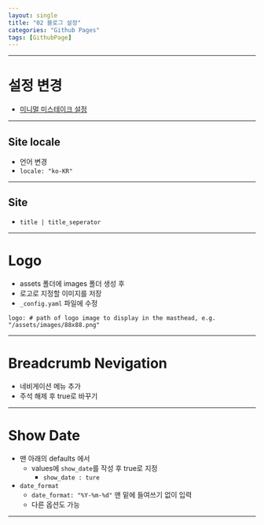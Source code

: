 ```yaml
---
layout: single
title: "02 블로그 설정" 
categories: "Github Pages"
tags: [GithubPage]
---
```

---
# 설정 변경
- [미니멀 미스테이크 설정](https://mmistakes.github.io/minimal-mistakes/docs/configuration/)
---
## Site locale
- 언어 변경
- `locale: "ko-KR"`
---
## Site
- `title | title_seperator`
---
# Logo
- assets 폴더에 images 폴더 생성 후
- 로고로 지정할 이미지를 저장
- `_config.yaml` 파일에 수정
```
logo: # path of logo image to display in the masthead, e.g. "/assets/images/88x88.png"
```
---
# Breadcrumb Nevigation
- 네비게이션 메뉴 추가
- 주석 해제 후 true로 바꾸기
---
# Show Date
- 맨 아래의 defaults 에서
	- values에 `show_date`를 작성 후 true로 지정
		- `show_date : ture`
- `date_format`
	- `date_format: "%Y-%m-%d"` 맨 밑에 들여쓰기 없이 입력
	- 다른 옵션도 가능
---
